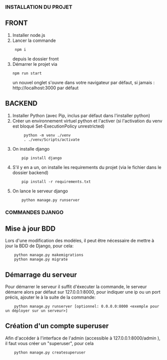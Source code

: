 ### INSTALLATION DU PROJET

## FRONT

1. Installer node.js
2. Lancer la commande
   ```
    npm i
   ```
   depuis le dossier front
3. Démarrer le projet via
   ```
   npm run start
   ```
   un nouvel onglet s'ouvre dans votre navigateur par défaut, si jamais : http://localhost:3000 par défaut

## BACKEND

1. Installer Python (avec Pip, inclus par défaut dans l'installer python)
2. Créer un environnement virtuel python et l'activer (si l'activation du venv est bloqué Set-ExecutionPolicy unrestricted)
   ```
        python -m venv ./venv
        . ./venv/Scripts/activate
   ```
3. On installe django
   ```
       pip install django
   ```
4. S'il y en a un, on installe les requirements du projet (via le fichier dans le dossier backend)
   ```
       pip install -r requirements.txt
   ```
5. On lance le serveur django
   ```
       python manage.py runserver
   ```

### COMMANDES DJANGO

## Mise à jour BDD

Lors d'une modification des modèles, il peut être nécessaire de mettre à jour la
BDD de Django, pour cela:

```
    python manage.py makemigrations
    python manage.py migrate
```

## Démarrage du serveur

Pour démarrer le serveur il suffit d'éxecuter la commande, le serveur démarre alors par défaut sur 127.0.0.1:8000,
pour indiquer une ip ou un port précis, ajouter le à la suite de la commande:

```
    python manage.py runserver [optionnel: 0.0.0.0:8000 <exemple pour un déployer sur un serveur>]
```

## Création d'un compte superuser

Afin d'accéder à l'interface de l'admin (accessible à 127.0.0.1:8000/admin ), il faut
vous créer un "superuser", pour cela

```
    python manage.py createsuperuser
```
